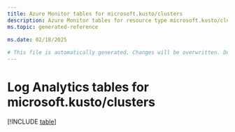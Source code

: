 ```yaml
---
title: Azure Monitor tables for microsoft.kusto/clusters
description: Azure Monitor tables for resource type microsoft.kusto/clusters
ms.topic: generated-reference
   
ms.date: 02/18/2025

# This file is automatically generated. Changes will be overwritten. Do not change this file directly.
---
```


# Log Analytics tables for microsoft.kusto/clusters  

[!INCLUDE [table](~/reusable-content/ce-skilling/azure/includes/azure-monitor/reference/tables/microsoft-kusto_clusters-include.md)]

